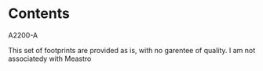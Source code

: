Contents
========

A2200-A

This set of footprints are provided as is, with no garentee of quality.
I am not associatedy with Meastro
